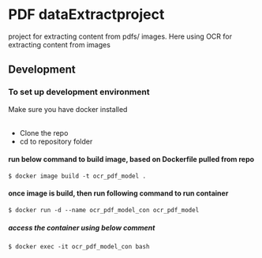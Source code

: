 # PDF dataExtractproject
project for extracting content from pdfs/ images. 
Here using OCR for extracting content from images

## Development
### To set up development environment
Make sure you have docker installed <br>
<br>


- Clone the repo
- cd to repository folder

#### run below command to build image, based on Dockerfile pulled from repo 
```  
$ docker image build -t ocr_pdf_model . 
```

#### once image is build, then run following command to run container 
```
$ docker run -d --name ocr_pdf_model_con ocr_pdf_model
``` 

##### access the container using below comment
```  
$ docker exec -it ocr_pdf_model_con bash 
```

